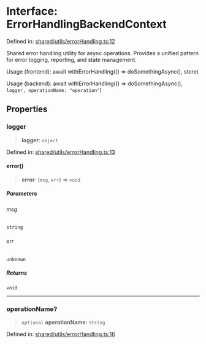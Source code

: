 # Interface: ErrorHandlingBackendContext

Defined in: [shared/utils/errorHandling.ts:12](https://github.com/Nick2bad4u/Uptime-Watcher/blob/8a1973382d5fe14c52996ecda381894eb7ecd4a6/shared/utils/errorHandling.ts#L12)

Shared error handling utility for async operations.
Provides a unified pattern for error logging, reporting, and state management.

Usage (frontend):
  await withErrorHandling(() =\> doSomethingAsync(), store)

Usage (backend):
  await withErrorHandling(() =\> doSomethingAsync(), ` logger, operationName: "operation" `)

## Properties

### logger

> **logger**: `object`

Defined in: [shared/utils/errorHandling.ts:13](https://github.com/Nick2bad4u/Uptime-Watcher/blob/8a1973382d5fe14c52996ecda381894eb7ecd4a6/shared/utils/errorHandling.ts#L13)

#### error()

> **error**: (`msg`, `err`) => `void`

##### Parameters

###### msg

`string`

###### err

`unknown`

##### Returns

`void`

***

### operationName?

> `optional` **operationName**: `string`

Defined in: [shared/utils/errorHandling.ts:16](https://github.com/Nick2bad4u/Uptime-Watcher/blob/8a1973382d5fe14c52996ecda381894eb7ecd4a6/shared/utils/errorHandling.ts#L16)
